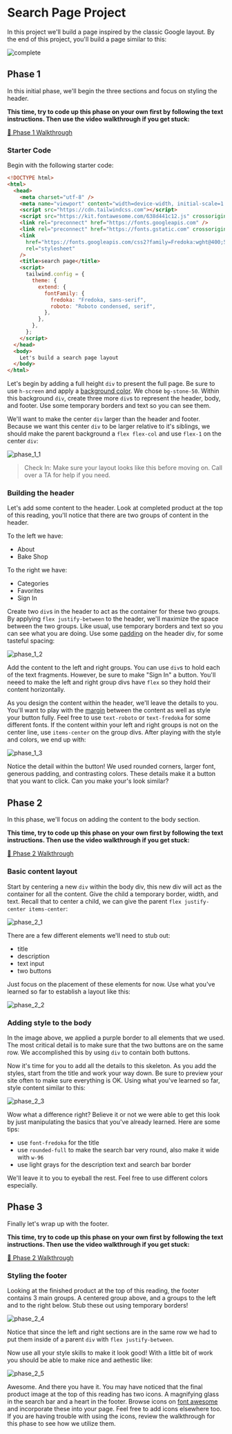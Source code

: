 # Search Page Project

In this project we'll build a page inspired by the classic Google layout. By the end of this
project, you'll build a page similar to this:

![complete](./images/complete.png)

## Phase 1

In this initial phase, we'll begin the three sections and focus on styling the header.

**This time, try to code up this phase on your own first by following the text instructions. Then
use the video walkthrough if you get stuck:**

[🎥 Phase 1 Walkthrough](https://vimeo.com/702074407)

### Starter Code

Begin with the following starter code:

```html
<!DOCTYPE html>
<html>
  <head>
    <meta charset="utf-8" />
    <meta name="viewport" content="width=device-width, initial-scale=1.0" />
    <script src="https://cdn.tailwindcss.com"></script>
    <script src="https://kit.fontawesome.com/638d441c12.js" crossorigin="anonymous"></script>
    <link rel="preconnect" href="https://fonts.googleapis.com" />
    <link rel="preconnect" href="https://fonts.gstatic.com" crossorigin />
    <link
      href="https://fonts.googleapis.com/css2?family=Fredoka:wght@400;500&family=Roboto+Condensed&display=swap"
      rel="stylesheet"
    />
    <title>search page</title>
    <script>
      tailwind.config = {
        theme: {
          extend: {
            fontFamily: {
              fredoka: "Fredoka, sans-serif",
              roboto: "Roboto condensed, serif",
            },
          },
        },
      };
    </script>
  </head>
  <body>
    Let's build a search page layout
  </body>
</html>
```

Let's begin by adding a full height `div` to present the full page. Be sure to use `h-screen` and
apply a [background color](https://tailwindcss.com/docs/background-color). We chose `bg-stone-50`.
Within this background `div`, create three more `div`s to represent the header, body, and footer.
Use some temporary borders and text so you can see them.

We'll want to make the center `div` larger than the header and footer. Because we want this center
`div` to be larger relative to it's siblings, we should make the parent background a `flex flex-col`
and use `flex-1` on the center `div`:

![phase_1_1](./images/phase_1_1.png)

> Check In: Make sure your layout looks like this before moving on. Call over a TA for help if you
> need.

### Building the header

Let's add some content to the header. Look at completed product at the top of this reading, you'll
notice that there are two groups of content in the header.

To the left we have:

- About
- Bake Shop

To the right we have:

- Categories
- Favorites
- Sign In

Create two `div`s in the header to act as the container for these two groups. By applying
`flex justify-between` to the header, we'll maximize the space between the two groups. Like usual,
use temporary borders and text so you can see what you are doing. Use some
[padding](https://tailwindcss.com/docs/padding) on the header div, for some tasteful spacing:

![phase_1_2](./images/phase_1_2.png)

Add the content to the left and right groups. You can use `div`s to hold each of the text fragments.
However, be sure to make "Sign In" a button. You'll neeed to make the left and right group divs have
`flex` so they hold their content horizontally.

As you design the content within the header, we'll leave the details to you. You'll want to play
with the [margin](https://tailwindcss.com/docs/margin) between the content as well as style your
button fully. Feel free to use `text-roboto` or `text-fredoka` for some different fonts. If the
content within your left and right groups is not on the center line, use `items-center` on the group
divs. After playing with the style and colors, we end up with:

![phase_1_3](./images/phase_1_3.png)

Notice the detail within the button! We used rounded corners, larger font, generous padding, and
contrasting colors. These details make it a button that you want to click. Can you make your's look
similar?

## Phase 2

In this phase, we'll focus on adding the content to the body section.

**This time, try to code up this phase on your own first by following the text instructions. Then
use the video walkthrough if you get stuck:**

[🎥 Phase 2 Walkthrough](https://vimeo.com/702443280)

### Basic content layout

Start by centering a new `div` within the body div, this new div will act as the container for all
the content. Give the child a temporary border, width, and text. Recall that to center a child, we
can give the parent `flex justify-center items-center`:

![phase_2_1](./images/phase_2_1.png)

There are a few different elements we'll need to stub out:

- title
- description
- text input
- two buttons

Just focus on the placement of these elements for now. Use what you've learned so far to establish a
layout like this:

![phase_2_2](./images/phase_2_2.png)

### Adding style to the body

In the image above, we applied a purple border to all elements that we used. The most critical
detail is to make sure that the two buttons are on the same row. We accomplished this by using `div`
to contain both buttons.

Now it's time for you to add all the details to this skeleton. As you add the styles, start from the
title and work your way down. Be sure to preview your site often to make sure everything is OK.
Using what you've learned so far, style content similar to this:

![phase_2_3](./images/phase_2_3.png)

Wow what a difference right? Believe it or not we were able to get this look by just manipulating
the basics that you've already learned. Here are some tips:

- use `font-fredoka` for the title
- use `rounded-full` to make the search bar very round, also make it wide with `w-96`
- use light grays for the description text and search bar border

We'll leave it to you to eyeball the rest. Feel free to use different colors especially.

## Phase 3

Finally let's wrap up with the footer.

**This time, try to code up this phase on your own first by following the text instructions. Then
use the video walkthrough if you get stuck:**

[🎥 Phase 2 Walkthrough](https://vimeo.com/702443079)

### Styling the footer

Looking at the finished product at the top of this reading, the footer contains 3 main groups. A
centered group above, and a groups to the left and to the right below. Stub these out using
temporary borders!

![phase_2_4](./images/phase_2_4.png)

Notice that since the left and right sections are in the same row we had to put them inside of a
parent `div` with `flex justify-between`.

Now use all your style skills to make it look good! With a little bit of work you should be able to
make nice and aethestic like:

![phase_2_5](./images/phase_2_5.png)

Awesome. And there you have it. You may have noticed that the final product image at the top of this
reading has two icons. A magnifying glass in the search bar and a heart in the footer. Browse icons
on [font awesome](https://fontawesome.com/search?s=solid%2Cbrands) and incorporate these into your
page. Feel free to add icons elsewhere too. If you are having trouble with using the icons, review
the walkthrough for this phase to see how we utilize them.
